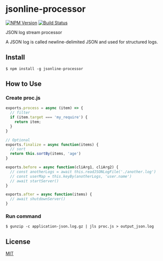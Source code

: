 # jsonline-processor

[![NPM Version][npm-image]][npm-url]
[![Build Status](https://travis-ci.org/tilfin/jsonline-processor.svg?branch=master)](https://travis-ci.org/tilfin/jsonline-processor)

JSON log stream processor

A JSON log is called newline-delimited JSON and used for structured logs.

## Install

```
$ npm install -g jsonline-processor
```

## How to Use

### Create proc.js

```js
exports.process = async (item) => {
  // filter
  if (item.target === 'my_require') {
    return item;
  }
}

// Optional
exports.finalize = async function(items) {
  // sort
  return this.sortBy(items, 'age')
}

exports.before = async function(cliArg1, cliArg2) {
  // const anotherLogs = await this.readJSONLogFile('./another.log')
  // const userMap = this.keyBy(anotherLogs, 'user.name')
  // await startServer()
}

exports.after = async function(items) {
  // await shutdownServer()
}
```

### Run command

```
$ gunzip -c application-json.log.gz | jls proc.js > output_json.log
```

## License

  [MIT](LICENSE)

[npm-image]: https://img.shields.io/npm/v/jsonline-processor.svg
[npm-url]: https://npmjs.org/package/jsonline-processor
